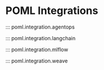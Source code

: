 # POML Integrations

::: poml.integration.agentops

::: poml.integration.langchain

::: poml.integration.mlflow

::: poml.integration.weave
